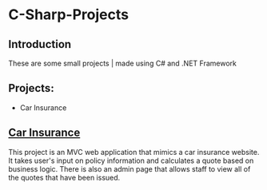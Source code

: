 # C-Sharp-Projects

## Introduction
These are some small projects | made using C# and .NET Framework
## Projects:

* Car Insurance 
 

## [Car Insurance]()
This project is an MVC web application that mimics a car insurance website. It takes user's input
on policy information and calculates a quote based on business logic. There is also an admin
page that allows staff to view all of the quotes that have been issued.
